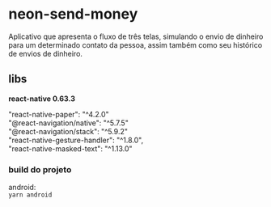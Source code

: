 # neon-send-money

Aplicativo que apresenta o fluxo de três telas, simulando o envio de dinheiro para um determinado contato da pessoa, assim também como seu histórico de envios de dinheiro.

<h2>libs</h2>

<b>react-native 0.63.3</b></br>

"react-native-paper": "^4.2.0"<br>
"@react-navigation/native": "^5.7.5"<br>
"@react-navigation/stack": "^5.9.2"<br>
"react-native-gesture-handler": "^1.8.0",<br>
"react-native-masked-text": "^1.13.0"

<h3>build do projeto</h3>

android:</br>
<code>yarn android</code>
